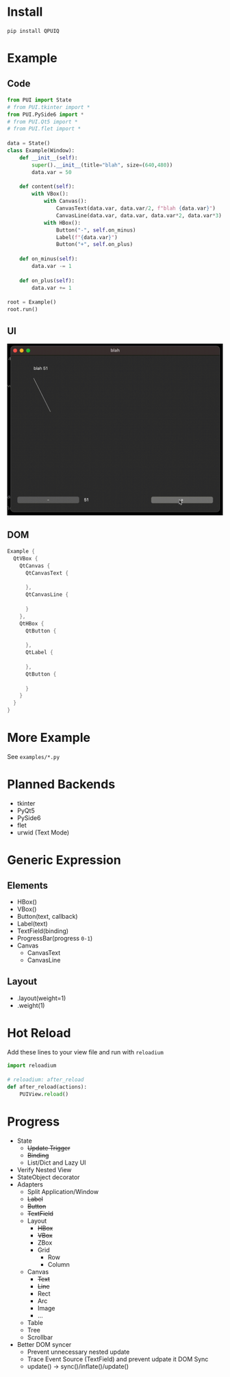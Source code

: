 # Install
```
pip install QPUIQ
```

# Example
## Code
```python
from PUI import State
# from PUI.tkinter import *
from PUI.PySide6 import *
# from PUI.Qt5 import *
# from PUI.flet import *

data = State()
class Example(Window):
    def __init__(self):
        super().__init__(title="blah", size=(640,480))
        data.var = 50

    def content(self):
        with VBox():
            with Canvas():
                CanvasText(data.var, data.var/2, f"blah {data.var}")
                CanvasLine(data.var, data.var, data.var*2, data.var*3)
            with HBox():
                Button("-", self.on_minus)
                Label(f"{data.var}")
                Button("+", self.on_plus)

    def on_minus(self):
        data.var -= 1

    def on_plus(self):
        data.var += 1

root = Example()
root.run()
```

## UI
![Qt Canvas Example](https://github.com/buganini/PUI/raw/main/screenshots/pyside6_canvas.gif)

## DOM
``` swift
Example {
  QtVBox {
    QtCanvas {
      QtCanvasText {

      },
      QtCanvasLine {

      }
    },
    QtHBox {
      QtButton {

      },
      QtLabel {

      },
      QtButton {

      }
    }
  }
}
```

# More Example
See `examples/*.py`

# Planned Backends
* tkinter
* PyQt5
* PySide6
* flet
* urwid (Text Mode)

# Generic Expression
## Elements
* HBox()
* VBox()
* Button(text, callback)
* Label(text)
* TextField(binding)
* ProgressBar(progress `0-1`)
* Canvas
    * CanvasText
    * CanvasLine
## Layout
* .layout(weight=1)
* .weight(1)

# Hot Reload
Add these lines to your view file and run with `reloadium`
```python
import reloadium

# reloadium: after_reload
def after_reload(actions):
    PUIView.reload()
```

# Progress
* State
    * ~~Update Trigger~~
    * ~~Binding~~
    * List/Dict and Lazy UI
* Verify Nested View
* StateObject decorator
* Adapters
    * Split Application/Window
    * ~~Label~~
    * ~~Button~~
    * ~~TextField~~
    * Layout
        * ~~HBox~~
        * ~~VBox~~
        * ZBox
        * Grid
            * Row
            * Column
    * Canvas
        * ~~Text~~
        * ~~Line~~
        * Rect
        * Arc
        * Image
        * ...
    * Table
    * Tree
    * Scrollbar
* Better DOM syncer
    * Prevent unnecessary nested update
    * Trace Event Source (TextField) and prevent udpate it DOM Sync
    * update() -> sync()/inflate()/update()
